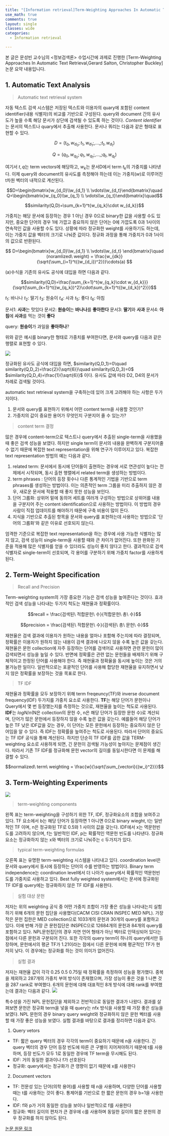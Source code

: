 ```yaml
---
title: "[Information retrieval]Term-Weighting Approaches In Automatic Text Retrieval 논문 요약"
use_math: true
comments: true
layout: single
classes: wide
categories:
  - Information retrieval

---
```


본 글은 문성빈 교수님의 <정보검색론> 수업시간에 과제로 진행한 [Term-Weighting Approaches In Automatic Text Retrieval,Gerard Salton, Christopher Buckley] 논문 요약 내용입니다.

## 1. Automatic Text Analysis

>Automatic text retrieval system

자동 텍스트 검색 시스템은 저장된 텍스트와 이용자의 quary에 포함된 content identifier(내용 식별자)의 비교를 기반으로 구성된다. query와 document 간의 유사도가 높을 수록 해당 문서가 상단에 검색될 수 있도록 하는 것이다. *Content identifier*는 문서의 텍스트나 quary에서 추출해 사용한다. 문서나 쿼리는 다음과 같은 형태로 표현할 수 있다.


$$D=(t_0,w_{d_0};t_1,w_{d_1};,...,;t_t,w_{d_t})$$ 

$$Q=(q_0,w_{q_0};q_1,w_{q_1};,...,;q_t,w_{q_t})$$ 

여기서 $t,q$는 term vectors에 해당하고, $w_k$는 문서D에서 term $t_k$의 가중치를 나타낸다. 이제 query와 document의 유사도를 측정해야 하는데 이는 가중치($w$)로 이루어진 t차원 벡터의 내적으로 계산된다. 

$$D=\begin{bmatrix}w_{d_0}\\w_{d_1} \\ \vdots\\w_{d_t}\end{bmatrix}\quad Q=\begin{bmatrix}w_{q_0}\\w_{q_1} \\ \vdots\\w_{q_t}\end{bmatrix}\quad$$ 

$$similarity(Q,D)=\sum_{k=1}^t{w_{q_k}\cdot w_{d_k}}$$ 

가중치는 해당 문서에 등장하는 경우 1 아닌 경우 0으로 binary한 값을 사용할 수도 있지만, 중요한 단어의 경우 1에 가깝고 중요하지 않은 단어는 0에 가깝도록 0과 1사이의 연속적인 값을 사용할 수도 있다. 상황에 따라 정규화한 weight를 사용하기도 하는데, 이는 가중치 값을 벡터의 크기로 나눠준 값이다. 정규화 과정을 통해 가중치가 0과 1사이의 값으로 반환된다. 

$$ D=\begin{bmatrix}w_{d_0}\\w_{d_1} \\ \vdots\\w_{d_t} \end{bmatrix}\quad (noramlized\ weight) = \frac{w_{dk}}{\sqrt{\sum_{i=1}^t{(w_{d_i})^2}}}\cdots(a) $$ 

(a)수식을 기존의 유사도 공식에 대입을 하면 다음과 같다.

$$similarity(Q,D)=\frac{\sum_{k=1}^t{w_{q_k}\cdot w_{d_k}}}{\sqrt{\sum_{k=1}^t{(w_{q_k})^2}\cdot\sum_{k=1}^t{(w_{d_k})^2}}}$$

$t_1$: 바나나 $t_2$: 딸기 $t_3$: 원숭이 $t_4$: 사과  $t_5$: 좋다 $t_6$: 아침 <br/>

문서1: **사과**는 맛있다 
문서2: **원숭이**는 **바나나**를 **좋아한다** 
문서3: **딸기**와 **사과** 
문서4: **아침**에 **사과**를 먹는 것이 **좋다** <br/>

query: **원숭이**가 과일을 **좋아하나**?<br/>

위와 같은 예시를 binary한 형태로 가중치를 부여한다면, 문서와 query를 다음과 같은 행렬로 표현할 수 있다. 

![](https://i.imgur.com/J5zDsZj.png)


정규화된 유사도 공식에 대입을 하면,
$similarity(Q,D_1)=0\quad similarity(Q,D_2)=\frac{2}{\sqrt{6}}\quad similarity(Q,D_3)=0$  $similarity(Q,D_4)=\frac{1}{\sqrt{6}}$ 이다. 
유사도 값에 따라 D2, D4의 문서가 차례로 검색될 것이다.<br/>

automatic text retrieval system을 구축하는데 있어 크게 고려해야 하는 사항은 두가지이다. 
1. 문서와 query를 표현하기 위해서 어떤 content term을 사용할 것인가? 
2. 가중치의 값이 중요한 용어가 무엇인지 구분지어 줄 수 있는가?

> content term 결정

많은 경우에 content-term으로 텍스트나 query에서 추출된 single-term을 사용했을 때 좋은 검색 성능을 보였다. 하지만 single term이 문서의 내용을 완벽하게 구분지어줄 수 없기 때문에 복잡한 text representation을 위해 연구가 이루어지고 있다. 복잡한 text representation 방법의 예는 다음과 같다.  

1. related term: 문서에서 동시에 단어들이 출현하는 경우에 서로 연관성이 높다는 전제에서 시작되며, 동시 출현 행렬에서 related term을 생성하는 방법이다.
2. term phrases : 단어의 등장 횟수나 다른 통계적인 기법을 기반으로 term phrases를 생성하는 방법이다. 이는 의존적인 term 그룹을 미리 추출하지 않은 경우, 새로운 문서에 적용할 때 좋지 못한 성능을 보인다.
3. 단어 그룹화: 상위어 밑에 동의어 세트를 여러개 구성하는 방법으로 상위어를 내용을 구분지어 주는 content identification으로 사용하는 방법이다. 이 방법의 경우 사람이 직접 업데이트를 해야하기 때문에 구축 비용이 많이 든다. 
4. 지식을 기반으로 추출된 항목을 문서와 query를 표현하는데 사용하는 방법으로 '단어의 그룹화'와 같은 이유로 선호되지 않는다.

엄격한 기준으로 복잡한 text representation을 하는 경우에 사용 가능한 식별자는 많지 않고, 검색 성능이 single-term을 사용할 때와 큰 차이가 없어진다. 또한 완화된 기준을 적용해 많은 식별자를 얻을 수 있더라도 성능이 좋지 않다고 한다. 결과적으로 검색 식별자로 single-term이 선호되며, 각 용어를 구분하기 위해 가중치 factor를 사용하게 된다. 

## 2. Term-Weight Specification

>Recall and Precision

Term-weighting system의 가장 중요한 기능은 검색 성능을 높여준다는 것이다. 효과적인 검색 성능을 나타내는 두가지 척도는 재현율과 정확률이다. 

$$recall = \frac{검색된\ 적합문헌\ 수}{적합문헌\ 총\ 수}$$ 

$$precision = \frac{검색된\ 적합문헌\ 수}{검색된\ 총\ 문헌\ 수}$$ 

재현율은 검색 결과에 이용자가 원하는 내용을 얼마나 포함해 주는지에 따라 결정되며, 정확률은 이용자가 원하지 않는 내용이 검색 결과에 나오지 않을 수록 높은 값을 갖는다. 재현율은 문헌 collection에 자주 등장하는 단어를 검색어로 사용하면 관련 문헌이 많이 검색되면서 성능을 높일 수 있다. 반면에 정확률은 관련 없는 문헌들을 배제하기 위해 구체적이고 한정된 단어를 사용해야 한다. 즉 재현율과 정확율을 동시에 높이는 것은 거의 불가능한 일이다. 일반적으로는 포괄적인 단어를 사용해 합당한 재현율을 유지하면서 낮지 않은 정확률을 보장하는 것을 목표로 한다. 

>TF IDF

재현율과 정확률을 모두 보장하기 위해 term freqeuncy(TF)와 inverse document frequency(IDF) 두가지를 가중치 요소로 사용한다. **TF**는 해당 단어가 문헌이나 Query에서 몇 번 등장했는지를 측정하는 것으로, 재현율을 높이는 척도로 사용된다. **IDF**는 $log{N/n}$(N은 collection의 문헌 수, n은 해당 단어가 등장한 문헌 수)로 계산되며, 단어가 많은 문헌에서 등장하지 않을 수록 높은 값을 갖는다. 예를들어 해당 단어가 높은 TF 낮은 IDF값을 갖는 경우, 이 단어는 모든 문헌에서 등장하는 중요하지 않은 단어임을 알 수 있다. 즉 IDF는 정확률을 높여주는 척도로 사용된다. 따라서 단어의 중요도는 TF IDF 공식을 통해 계산된다. 하지만 단순히 TF IDF를 곱한 값을 TERM-weighting 요소로 사용하게 되면, 긴 문헌이 검색될 가능성이 높아지는 문제점이 생긴다. 따라서 기존 TF IDF를 정규화해 문헌 vector의 길이를 동일시한다면 이 문제를 해결할 수 있다. 

$$normalized\ term\ weighting = \frac{w}{\sqrt{\sum_{vectori}{(w_i)^2}}}$$

## 3. Term-Weighting Experiments

![](https://i.imgur.com/ZfZQ12x.png)

>term-weighting components

왼쪽 표는 term-weighting을 구성하기 위한 TF, IDF, 정규화요소의 조합을 보여주고 있다. TF 요소에서 b는 해당 단어가 등장하면 1 아니면 0으로 binary wieght, t는 일반적인 TF 이며, n은 정규화된 TF로 0.5와 1 사이의 값을 갖는다. IDF에서 x는 역문헌빈도를 고려하지 않으며, f는 일반적인 IDF, p는 확률적인 역문헌 빈도를 나타낸다. 정규화 요소는 정규화하지 않는 x와 벡터의 크기로 나눠주는 c 두가지가 있다. 

> typical term-weighting formulas 

오른쪽 표는 유명한 term-weighting 시스템을 나타내고 있다. coordination level은 문서와 query에서 동시에 등장하는 단어의 수를 반영하는 방법이다. Binary term independence는 coordination level에서 더 나아가 query에서 확률적인 역문헌빈도를 가중치로 사용하고 있다. Best fully weighted system에서는 문서에 정규화된 TF IDF를 query에는 정규화하지 않은 TF IDF를 사용한다.  

> 실험 대상 문헌

저자는 위의 weighting 공식 중 어떤 가중치 조합이 가장 좋은 성능을 나타내는지 실험하기 위해 6개의 문헌 집단을 사용했다(CACM CISI CRAN INSPEC MED NPL). 가장 작은 문헌 집한은 MED collection으로 1033개의 문헌과 30개의 query를 포함하고 있다. 이에 반해 가장 큰 문헌집단은 INSPEC으로 12684개의 문헌과 84개의 query를 포함하고 있다. NPL문헌집단의 경우 자연 언어 형태가 아닌 벡터로 인덱싱되어 있다는 점에서 다른 문헌과 구분되어 진다. 또한 각각의 query term이 하나의 query에서만 등장하며, 문헌에서의 평균 TF가 1.21이라는 점에서 다른 문헌에 비해 평균적인 TF가 현저히 낮다. 이 경우에는 정규화를 하는 것이 의미가 없어진다. 

> 실험 결과

저자는 재현율 값이 각각 0.25 0.5 0.75일 때 정확률을 측정하여 성능을 평가했다. 중복을 제외하고 287개의 가중치 부여 방식이 존재했으며, 가장 성능이 좋은 것을 1 나쁜 것을 287 rank로 부여했다. 6개의 문헌에 대해 대표적인 8개 방식에 대해 rank를 부여했는데 결과는 다음과 같다. 
![](https://i.imgur.com/Vj8VERz.png)

특수성을 가진 NPL 문헌집단을 제외하고 전반적으로 동일한 결과가 나왔다. 결과를 살펴보면 문헌은 정규화 term을 넣을 때 query는 nfx 방식을 사용할 때 가장 좋은 성능을 보였다. NPL 문헌의 경우 binary query weight와 정규화하지 않은 문헌 벡터를 사용할 때 가장 좋은 성능을 보였다. 실험 결과를 바탕으로 결과를 정리하면 다음과 같다.

1. Query vetors
- TF: 짧은 query 벡터의 경우 각각의 term이 중요하기 때문에 n을 사용한다. 긴 query 벡터의 경우 단어 등장 빈도에 따른 큰 구별이 지어져야하기 때문에 t를 사용하며, 등장 빈도가 모두 1로 동일한 경우에 TF term을 무시해도 된다.
- IDF: 거의 동일한 결과이나 f가 선호된다
- 정규화: query에서는 정규화가 큰 영향이 없기 때문에 x를 사용한다
2. Document vectors
- TF: 전문성 있는 단어(의학 용어)를 사용할 때 n을 사용하며, 다양한 단어를 사용할 때는 t를 사용하는 것이 좋다. 통제어를 기반으로 한 짧은 문헌의 경우 b=1을 사용한다.
- IDF: f와 p가 거의 동일한 성능을 보이나 일반적으로 f를 사용한다
- 정규화: 벡터 길이의 편차가 큰 경우에 c를 사용하며 동일한 길이의 짧은 문헌의 경우 정규화를 하지 않아도 된다. 

[논문 원문 링크](https://www.sciencedirect.com/science/article/abs/pii/0306457388900210)





